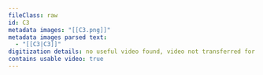 ```yaml
---
fileClass: raw
id: C3
metadata images: "[[C3.png]]"
metadata images parsed text:
  - "[[C3|C3]]"
digitization details: no useful video found, video not transferred for parsing
contains usable video: true
---
```


